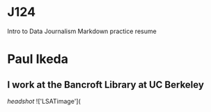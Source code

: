 # J124
Intro to Data Journalism Markdown practice resume

# Paul Ikeda
## I work at the Bancroft Library at UC Berkeley

_headshot_
!['LSATimage'](
